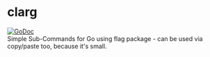 # clarg
[![GoDoc](https://godoc.org/github.com/dc0d/clarg?status.svg)](https://godoc.org/github.com/dc0d/clarg)<br>
Simple Sub-Commands for Go using flag package - can be used via copy/paste too, because it's small.